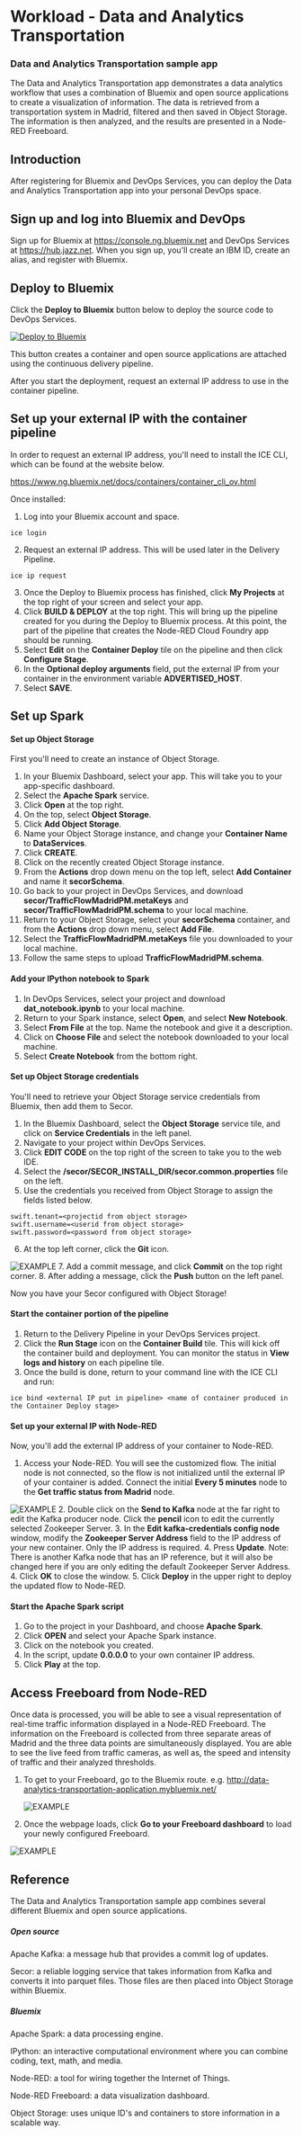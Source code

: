 # Workload - Data and Analytics Transportation


### Data and Analytics Transportation sample app


The Data and Analytics Transportation app demonstrates
a data analytics workflow that uses a combination of Bluemix and open source applications to create a visualization of information.
The data is retrieved from a transportation system in Madrid, filtered and then saved in Object Storage. The information is then analyzed, and the results are presented in a Node-RED Freeboard.


## Introduction

After registering for Bluemix and DevOps Services, you can deploy the Data and Analytics Transportation app into your personal DevOps space.

## Sign up and log into Bluemix and DevOps

Sign up for Bluemix at https://console.ng.bluemix.net and DevOps Services at https://hub.jazz.net.
When you sign up, you'll create an IBM ID, create an alias, and register with Bluemix.

## Deploy to Bluemix

Click the **Deploy to Bluemix** button below to deploy the source code to DevOps Services.

 [![Deploy to Bluemix](https://bluemix.net/deploy/button.png)](https://bluemix.net/deploy?repository=https://hub.jazz.net/git/cfsworkload/data-analytics-transportation-application)

This button creates a container and open source applications are attached using the continuous delivery pipeline.

After you start the deployment, request an external IP address to use in the container pipeline.

## Set up your external IP with the container pipeline

 In order to request an external IP address, you'll need to install the ICE CLI, which can be found at the website below.

https://www.ng.bluemix.net/docs/containers/container_cli_ov.html

Once installed:

1. Log into your Bluemix account and space.
```
ice login
```
2. Request an external IP address. This will be used later in the Delivery Pipeline.
```
ice ip request
```
3. Once the Deploy to Bluemix process has finished, click **My Projects** at the top right of your screen and select your app.
4. Click **BUILD & DEPLOY** at the top right.
This will bring up the pipeline created for you during the Deploy to Bluemix process. At this point, the part of the pipeline that creates the Node-RED Cloud Foundry app should be running.
5. Select **Edit** on the **Container Deploy** tile on the pipeline and then click **Configure Stage**.
6. In the **Optional deploy arguments** field, put the external IP from your container in the environment variable **ADVERTISED_HOST**.
7. Select **SAVE**.


## Set up Spark

#### Set up Object Storage

First you'll need to create an instance of Object Storage.

1. In your Bluemix Dashboard, select your app. This will take you to your app-specific dashboard.
2. Select the **Apache Spark** service.
3. Click **Open** at the top right.
4. On the top, select **Object Storage**.
5. Click **Add Object Storage**.
6. Name your Object Storage instance, and change your **Container Name** to **DataServices**.
7. Click **CREATE**.
8. Click on the recently created Object Storage instance.
9. From the **Actions** drop down menu on the top left, select **Add Container** and name it **secorSchema**.
10. Go back to your project in DevOps Services, and download **secor/TrafficFlowMadridPM.metaKeys** and **secor/TrafficFlowMadridPM.schema** to your local machine.
11. Return to your Object Storage, select your **secorSchema** container, and from the **Actions** drop down menu, select **Add File**.
12. Select the **TrafficFlowMadridPM.metaKeys** file you downloaded to your local machine.
13. Follow the same steps to upload **TrafficFlowMadridPM.schema**.

#### Add your IPython notebook to Spark

1. In DevOps Services, select your project and download **dat_notebook.ipynb** to your local machine.
2. Return to your Spark instance, select **Open**, and select **New Notebook**.
3. Select **From File** at the top. Name the notebook and give it a description.
4. Click on **Choose File** and select the notebook downloaded to your local machine.
5. Select **Create Notebook** from the bottom right.

#### Set up Object Storage credentials

You'll need to retrieve your Object Storage service credentials from Bluemix, then add them to Secor.

1. In the Bluemix Dashboard, select the **Object Storage** service tile, and click on **Service Credentials** in the left panel.
2. Navigate to your project within DevOps Services.
3. Click **EDIT CODE** on the top right of the screen to take you to the web IDE.
4. Select the **/secor/SECOR_INSTALL_DIR/secor.common.properties** file on the left.
5. Use the credentials you received from Object Storage to assign the fields listed below.
```
swift.tenant=<projectid from object storage>
swift.username=<userid from object storage>
swift.password=<password from object storage>
```
6. At the top left corner, click the **Git** icon.

  ![EXAMPLE](images/gitButton.jpg)
7. Add a commit message, and click **Commit** on the top right corner.
8. After adding a message, click the **Push** button on the left panel.


  Now you have your Secor configured with Object Storage!

#### Start the container portion of the pipeline

1. Return to the Delivery Pipeline in your DevOps Services project.
2. Click the **Run Stage** icon on the **Container Build** tile. This will kick off the container build and deployment. You can monitor the status in **View logs and history** on each pipeline tile.
3. Once the build is done, return to your command line with the ICE CLI and run:
```
ice bind <external IP put in pipeline> <name of container produced in the Container Deploy stage>
```

#### Set up your external IP with Node-RED

Now, you'll add the external IP address of your container to Node-RED.

1. Access your Node-RED. You will see the customized flow. The initial node is not connected, so the flow is not initialized until the external IP of your container is added.
Connect the initial **Every 5 minutes** node to the **Get traffic status from Madrid** node.

 ![EXAMPLE](images/connect_start_node.png)
2. Double click on the **Send to Kafka** node at the far right to edit the Kafka producer node. Click the **pencil** icon to edit the currently selected Zookeeper Server.
3. In the **Edit kafka-credentials config node** window, modify the **Zookeeper Server Address** field to the IP address of your new container. Only the IP address is required.
4. Press **Update**.
Note: There is another Kafka node that has an IP reference, but it will also be changed here if you are only editing the default Zookeeper Server Address.
4. Click **OK** to close the window.
5. Click **Deploy** in the upper right to deploy the updated flow to Node-RED.


#### Start the Apache Spark script

1. Go to the project in your Dashboard, and choose **Apache Spark**.
2. Click **OPEN** and select your Apache Spark instance.
3. Click on the notebook you created.
4. In the script, update **0.0.0.0** to your own container IP address.
5. Click **Play** at the top.


## Access Freeboard from Node-RED

Once data is processed, you will be able to see a visual representation of real-time traffic information displayed in a Node-RED Freeboard. The information on the Freeboard is collected from three separate areas of Madrid and the three data points are simultaneously displayed. You are able to see the live feed from traffic cameras, as well as, the speed and intensity of traffic and their analyzed thresholds.

1. To get to your Freeboard, go to the Bluemix route.
e.g. http://data-analytics-transportation-application.mybluemix.net/

	![EXAMPLE](images/bluemix_route.jpg)

2. Once the webpage loads, click **Go to your Freeboard dashboard** to load your newly configured Freeboard.

  ![EXAMPLE](images/loaded_freeboard.png)

## Reference

The Data and Analytics Transportation sample app combines several different Bluemix and open source applications.

##### Open source

Apache Kafka: a message hub that provides a commit log of updates.

Secor: a reliable logging service that takes information from Kafka and converts it into parquet files. Those files are then placed into Object Storage within Bluemix.

##### Bluemix

Apache Spark: a data processing engine.

IPython: an interactive computational environment where you can combine coding, text, math, and media.

Node-RED: a tool for wiring together the Internet of Things.

Node-RED Freeboard: a data visualization dashboard.

Object Storage: uses unique ID's and containers to store information in a scalable way.
